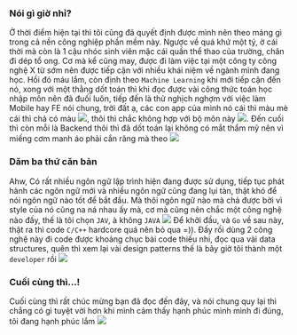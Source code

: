 [comment]: <> (Lan man một tý)

[comment]: <> (self)

### Nói gì giờ nhỉ?

Ở thời điểm hiện tại thì tôi cũng đã quyết định được mình nên theo mảng gì trong cả nền công nghiệp phần mềm này.
Ngược về quá khứ một tý, ờ cái thời mà còn là 1 cậu nhóc sinh viên mặc cái quần thể thao của trường, chân đi dép tổ ong.
Cơ mà kể cũng may, được đi làm việc tại một công ty công nghệ X từ sớm nên được tiếp cận với nhiều khái niệm về ngành mình
đang học. Hồi đó máu lắm, còn định theo `Machine Learning` khi mới tiếp cận đến nó, xong với một thằng dốt toán thì khi đọc được
vài công thức toán học nhập môn nên đã đuối luôn, tiếp đến là thử nghịch nghợm với việc làm Mobile hay FE nói chung,
trời đất ạ, các con app của mình nó cái thì màu mè cái thì chả có màu <img src="https://twemoji.maxcdn.com/36x36/1f62c.png" class="emoji">,
thôi thì chắc không hợp với bộ môn này <img src="https://twemoji.maxcdn.com/36x36/1f4a9.png" class="emoji">.
Đến cuối thì còn mỗi là Backend thôi thì đã dốt toán lại không có mắt thẩm mỹ nên vì miếng cơm manh áo phải cắn răng mà theo
<img src="https://twemoji.maxcdn.com/36x36/1f602.png" class="emoji">

### Dăm ba thứ căn bản

Ahw, Có rất nhiều ngôn ngữ lập trình hiện đang được sử dụng, tiếp tục phát hành các ngôn ngữ mới và nhiều ngôn ngữ cũng đang lụi tàn,
thật khó để nói ngôn ngữ nào tốt để bắt đầu. Mà thôi ngôn ngữ nào mà chả được bời vì style của nó cũng na ná nhau ấy mà, 
cơ mà cũng nên chắc một công nghệ nào đấy, thế là tôi chọn `JAV`, à không `JAVA` <img src="https://cdn3.emoji.gg/emojis/9125-pepe-fbi-dumb.png" class="emoji">
Để khởi đầu, và `Go` về sau này, thật ra thì code `C/C++` hardcore quá nên bỏ qua =)). Đấy rồi dùng 2 công nghệ này đi code được
khoảng chục bài code thiếu nhi, đọc qua vài data structures, quên thì xem lại vài design patterns thế là bây giờ tôi thành 
một `developer` rồi <img src="https://cdn3.emoji.gg/emojis/6421-pepelaugh.gif" class="emoji">

### Cuối cùng thì...!

Cuối cùng thì rất chúc mừng bạn đã đọc đến đây, và nói chung quy lại thì chẳng có gì tuyệt vời hơn khi mình cảm thấy hạnh phúc
mình mình đi đúng, tôi đang hạnh phúc lắm <img src="https://cdn3.emoji.gg/emojis/4027-pepe-cry.png" class="emoji">